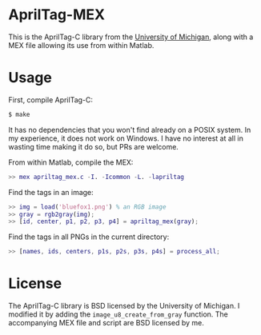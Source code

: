 AprilTag-MEX
============

This is the AprilTag-C library from the [University of Michigan](https://april.eecs.umich.edu/software/apriltag.html), along with a MEX file allowing its use from within Matlab.

Usage
=====

First, compile AprilTag-C:

```sh
$ make
```

It has no dependencies that you won't find already on a POSIX system. In my experience, it does not work on Windows. I have no interest at all in wasting time making it do so, but PRs are welcome.

From within Matlab, compile the MEX:

```matlab
>> mex apriltag_mex.c -I. -Icommon -L. -lapriltag
```

Find the tags in an image:

```matlab
>> img = load('bluefox1.png') % an RGB image
>> gray = rgb2gray(img);
>> [id, center, p1, p2, p3, p4] = apriltag_mex(gray);
```

Find the tags in all PNGs in the current directory:

```matlab
>> [names, ids, centers, p1s, p2s, p3s, p4s] = process_all;
```

License
=======

The AprilTag-C library is BSD licensed by the University of Michigan. I modified it by adding the `image_u8_create_from_gray` function.
The accompanying MEX file and script are BSD licensed by me.


